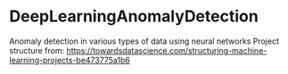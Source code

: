 # DeepLearningAnomalyDetection
Anomaly detection in various types of data using neural networks 
Project structure from: https://towardsdatascience.com/structuring-machine-learning-projects-be473775a1b6
